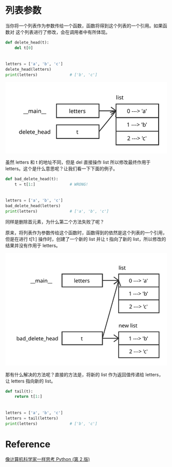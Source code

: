 # 列表参数

当你将一个列表作为参数传给一个函数，函数将得到这个列表的一个引用。如果函数对 这个列表进行了修改，会在调用者中有所体现。

```python
def delete_head(t):
    del t[0]


letters = ['a', 'b', 'c']
delete_head(letters)
print(letters)              # ['b', 'c']
```

![Stack Diagram](images/delete_head.svg)

虽然 letters 和 t 的地址不同，但是 del 直接操作 list 所以修改最终作用于 letters。这个是什么意思呢？让我们看一下下面的例子。

```python
def bad_delete_head(t):
    t = t[1:]               # WRONG!


letters = ['a', 'b', 'c']
bad_delete_head(letters)
print(letters)              # ['a', 'b', 'c']
```

同样是删除首元素，为什么第二个方法失败了呢？

原来，将列表作为参数传给这个函数时，函数得到的依然是这个列表的一个引用，但是在进行 t[1:] 操作时，创建了一个新的 list 并让 t 指向了新的 list，所以修改的结果并没有作用于 letters。

![Stack Diagram](images/bad_delete_head.svg)

那有什么解决的方法呢？直接的方法是，将新的 list 作为返回值传递给 letters，让 letters 指向新的 list。

```python
def tail(t):
    return t[1:]


letters = ['a', 'b', 'c']
letters = tail(letters)
print(letters)              # ['b', 'c']
```

# Reference

[像计算机科学家一样思考 Python (第 2 版)](https://book.douban.com/subject/26870407/)
